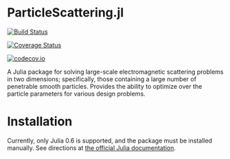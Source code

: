 # ParticleScattering.jl

[![Build Status](https://travis-ci.org/bblankrot/ParticleScattering.jl.svg?branch=master)](https://travis-ci.org/bblankrot/ParticleScattering.jl)

[![Coverage Status](https://coveralls.io/repos/bblankrot/ParticleScattering.jl/badge.svg?branch=master&service=github)](https://coveralls.io/github/bblankrot/ParticleScattering.jl?branch=master)

[![codecov.io](http://codecov.io/github/bblankrot/ParticleScattering.jl/coverage.svg?branch=master)](http://codecov.io/github/bblankrot/ParticleScattering.jl?branch=master)

A Julia package for solving large-scale electromagnetic
scattering problems in two dimensions; specifically,
those containing a large number of penetrable smooth
particles. Provides the ability to optimize over the
particle parameters for various design problems.

# Installation

Currently, only Julia 0.6 is supported, and the package must be installed
manually. See directions at [the official Julia documentation](https://docs.julialang.org/en/stable/manual/packages/#Installing-Unregistered-Packages-1).
